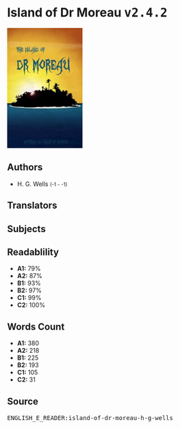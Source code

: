 # Island of Dr Moreau <kbd>v2.4.2</kbd>

![](./cover.medium.jpg "")

## Authors


 - H. G. Wells <small>(-1 - -1)</small>

## Translators



## Subjects



## Readablility


 - **A1:** 79%
 - **A2:** 87%
 - **B1:** 93%
 - **B2:** 97%
 - **C1:** 99%
 - **C2:** 100%

## Words Count


 - **A1:** 380
 - **A2:** 218
 - **B1:** 225
 - **B2:** 193
 - **C1:** 105
 - **C2:** 31

## Source


<kbd>ENGLISH_E_READER:island-of-dr-moreau-h-g-wells</kbd>
